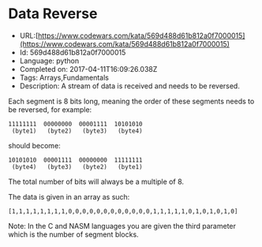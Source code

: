 # Data Reverse

 - URL:[https://www.codewars.com/kata/569d488d61b812a0f7000015](https://www.codewars.com/kata/569d488d61b812a0f7000015)
 - Id: 569d488d61b812a0f7000015
 - Language: python
 - Completed on: 2017-04-11T16:09:26.038Z
 - Tags: Arrays,Fundamentals
 - Description:
A stream of data is received and needs to be reversed.

Each segment is 8 bits long, meaning the order of these segments needs to be reversed, for example:

```
11111111  00000000  00001111  10101010
 (byte1)   (byte2)   (byte3)   (byte4)
```

should become:

```
10101010  00001111  00000000  11111111
 (byte4)   (byte3)   (byte2)   (byte1)
```

The total number of bits will always be a multiple of 8.

The data is given in an array as such:

```
[1,1,1,1,1,1,1,1,0,0,0,0,0,0,0,0,0,0,0,0,1,1,1,1,1,0,1,0,1,0,1,0]
```

Note: In the C and NASM languages you are given the third parameter which is the number of segment blocks.
